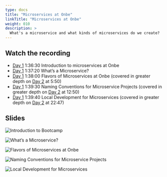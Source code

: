```yaml
---
type: docs
title: "Microservices at Onbe"
linkTitle: "Microservices at Onbe"
weight: 010
description: >
  What's a microservice and what kinds of microservices do we create?
---
```


## Watch the recording

 - [Day 1](https://onbeco.sharepoint.com/sites/Technology/Shared%20Documents/General/Architecture/Presentations/Onbe%20Microservices%20Bootcamp/Recorded%20Sessions/Bootcamp%202021-09-15%20Day%201.mp4)
   1:36:30 Introduction to microservices at Onbe
 - [Day 1](https://onbeco.sharepoint.com/sites/Technology/Shared%20Documents/General/Architecture/Presentations/Onbe%20Microservices%20Bootcamp/Recorded%20Sessions/Bootcamp%202021-09-15%20Day%201.mp4)
   1:37:20 What’s a Microservice?
 - [Day 1](https://onbeco.sharepoint.com/sites/Technology/Shared%20Documents/General/Architecture/Presentations/Onbe%20Microservices%20Bootcamp/Recorded%20Sessions/Bootcamp%202021-09-15%20Day%201.mp4)
   1:38:00 Flavors of Microservices at Onbe (covered in greater depth on [Day 2](https://onbeco.sharepoint.com/sites/Technology/Shared%20Documents/General/Architecture/Presentations/Onbe%20Microservices%20Bootcamp/Recorded%20Sessions/Bootcamp%202021-09-16%20Day%202.mp4) at 5:50)
 - [Day 1](https://onbeco.sharepoint.com/sites/Technology/Shared%20Documents/General/Architecture/Presentations/Onbe%20Microservices%20Bootcamp/Recorded%20Sessions/Bootcamp%202021-09-15%20Day%201.mp4)
   1:39:30 Naming Conventions for Microservice Projects (covered in greater depth on [Day 2](https://onbeco.sharepoint.com/sites/Technology/Shared%20Documents/General/Architecture/Presentations/Onbe%20Microservices%20Bootcamp/Recorded%20Sessions/Bootcamp%202021-09-16%20Day%202.mp4) at 12:50)
 - [Day 1](https://onbeco.sharepoint.com/sites/Technology/Shared%20Documents/General/Architecture/Presentations/Onbe%20Microservices%20Bootcamp/Recorded%20Sessions/Bootcamp%202021-09-15%20Day%201.mp4)
   1:39:40 Local Development for Microservices (covered in greater depth on [Day 2](https://onbeco.sharepoint.com/sites/Technology/Shared%20Documents/General/Architecture/Presentations/Onbe%20Microservices%20Bootcamp/Recorded%20Sessions/Bootcamp%202021-09-16%20Day%202.mp4) at 22:47)

## Slides

![Introduction to Bootcamp](/images/bootcamp-slides/microservices-bootcamp/Slide42.PNG)

![What’s a Microservice?](/images/bootcamp-slides/microservices-bootcamp/Slide43.PNG)

![Flavors of Microservices at Onbe](/images/bootcamp-slides/microservices-bootcamp/Slide44.PNG)

![Naming Conventions for Microservice Projects](/images/bootcamp-slides/microservices-bootcamp/Slide45.PNG)

![Local Development for Microservices](/images/bootcamp-slides/microservices-bootcamp/Slide46.PNG)
